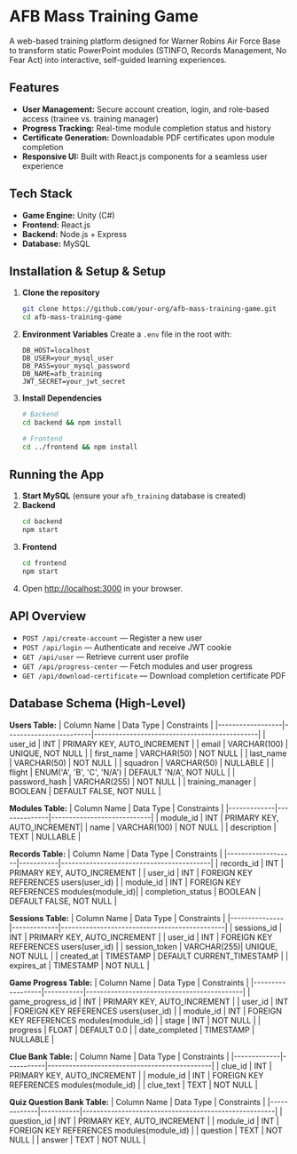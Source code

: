 # AFB Mass Training Game

A web-based training platform designed for Warner Robins Air Force Base to transform static PowerPoint modules (STINFO, Records Management, No Fear Act) into interactive, self-guided learning experiences.

## Features
- **User Management:** Secure account creation, login, and role-based access (trainee vs. training manager)
- **Progress Tracking:** Real-time module completion status and history
- **Certificate Generation:** Downloadable PDF certificates upon module completion
- **Responsive UI:** Built with React.js components for a seamless user experience

## Tech Stack
- **Game Engine:** Unity (C#)
- **Frontend:** React.js
- **Backend:** Node.js + Express
- **Database:** MySQL

## Installation & Setup & Setup
1. **Clone the repository**
   ```bash
   git clone https://github.com/your-org/afb-mass-training-game.git
   cd afb-mass-training-game
   ```
2. **Environment Variables**
   Create a `.env` file in the root with:
   ```env
   DB_HOST=localhost
   DB_USER=your_mysql_user
   DB_PASS=your_mysql_password
   DB_NAME=afb_training
   JWT_SECRET=your_jwt_secret
   ```
3. **Install Dependencies**
   ```bash
   # Backend
   cd backend && npm install

   # Frontend
   cd ../frontend && npm install
   ```

## Running the App
1. **Start MySQL** (ensure your `afb_training` database is created)
2. **Backend**
   ```bash
   cd backend
   npm start
   ```
3. **Frontend**
   ```bash
   cd frontend
   npm start
   ```
4. Open [http://localhost:3000](http://localhost:3000) in your browser.

## API Overview
- `POST /api/create-account` — Register a new user
- `POST /api/login` — Authenticate and receive JWT cookie
- `GET /api/user` — Retrieve current user profile
- `GET /api/progress-center` — Fetch modules and user progress
- `GET /api/download-certificate` — Download completion certificate PDF

## Database Schema (High-Level)

**Users Table:**
| Column Name      | Data Type              | Constraints                                  |
|------------------|------------------------|----------------------------------------------|
| user_id          | INT                    | PRIMARY KEY, AUTO_INCREMENT                  |
| email            | VARCHAR(100)           | UNIQUE, NOT NULL                             |
| first_name       | VARCHAR(50)            | NOT NULL                                     |
| last_name        | VARCHAR(50)            | NOT NULL                                     |
| squadron         | VARCHAR(50)            | NULLABLE                                     |
| flight           | ENUM('A', 'B', 'C', 'N/A') | DEFAULT 'N/A', NOT NULL               |
| password_hash    | VARCHAR(255)           | NOT NULL                                     |
| training_manager | BOOLEAN                | DEFAULT FALSE, NOT NULL                      |

**Modules Table:**
| Column Name | Data Type    | Constraints                |
|-------------|--------------|----------------------------|
| module_id   | INT          | PRIMARY KEY, AUTO_INCREMENT|
| name        | VARCHAR(100) | NOT NULL                   |
| description | TEXT         | NULLABLE                   |

**Records Table:**
| Column Name       | Data Type | Constraints                              |
|-------------------|-----------|------------------------------------------|
| records_id        | INT       | PRIMARY KEY, AUTO_INCREMENT              |
| user_id           | INT       | FOREIGN KEY REFERENCES users(user_id)    |
| module_id         | INT       | FOREIGN KEY REFERENCES modules(module_id)|
| completion_status | BOOLEAN   | DEFAULT FALSE, NOT NULL                 |

**Sessions Table:**
| Column Name   | Data Type   | Constraints                                  |
|---------------|-------------|----------------------------------------------|
| sessions_id   | INT         | PRIMARY KEY, AUTO_INCREMENT                  |
| user_id       | INT         | FOREIGN KEY REFERENCES users(user_id)        |
| session_token | VARCHAR(255)| UNIQUE, NOT NULL                             |
| created_at    | TIMESTAMP   | DEFAULT CURRENT_TIMESTAMP                   |
| expires_at    | TIMESTAMP   | NOT NULL                                     |

**Game Progress Table:**
| Column Name      | Data Type | Constraints                                |
|------------------|-----------|--------------------------------------------|
| game_progress_id | INT       | PRIMARY KEY, AUTO_INCREMENT                |
| user_id          | INT       | FOREIGN KEY REFERENCES users(user_id)      |
| module_id        | INT       | FOREIGN KEY REFERENCES modules(module_id)  |
| stage            | INT       | NOT NULL                                   |
| progress         | FLOAT     | DEFAULT 0.0                                |
| date_completed   | TIMESTAMP | NULLABLE                                   |

**Clue Bank Table:**
| Column Name | Data Type | Constraints                                  |
|-------------|-----------|----------------------------------------------|
| clue_id     | INT       | PRIMARY KEY, AUTO_INCREMENT                  |
| module_id   | INT       | FOREIGN KEY REFERENCES modules(module_id)    |
| clue_text   | TEXT      | NOT NULL                                     |

**Quiz Question Bank Table:**
| Column Name | Data Type | Constraints                                          |
|-------------|-----------|------------------------------------------------------|
| question_id | INT       | PRIMARY KEY, AUTO_INCREMENT                          |
| module_id   | INT       | FOREIGN KEY REFERENCES modules(module_id)            |
| question    | TEXT      | NOT NULL                                             |
| answer      | TEXT      | NOT NULL                                             |
